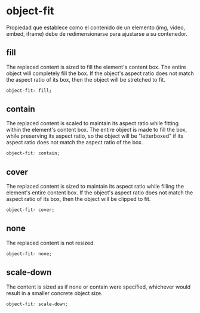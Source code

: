 # object-fit

Propiedad que establece como el contenido de un elemento (img, video, embed, iframe) debe de redimensionarse para ajustarse a su contenedor.

## fill

The replaced content is sized to fill the element's content box. The entire object will completely fill the box. If the object's aspect ratio does not match the aspect ratio of its box, then the object will be stretched to fit.

```css
object-fit: fill;
```

## contain

The replaced content is scaled to maintain its aspect ratio while fitting within the element's content box. The entire object is made to fill the box, while preserving its aspect ratio, so the object will be "letterboxed" if its aspect ratio does not match the aspect ratio of the box.

```css
object-fit: contain;
```

## cover

The replaced content is sized to maintain its aspect ratio while filling the element's entire content box. If the object's aspect ratio does not match the aspect ratio of its box, then the object will be clipped to fit.

```css
object-fit: cover;
```

## none

The replaced content is not resized.

```css
object-fit: none;
```

## scale-down

The content is sized as if none or contain were specified, whichever would result in a smaller concrete object size.

```css
object-fit: scale-down;
```
